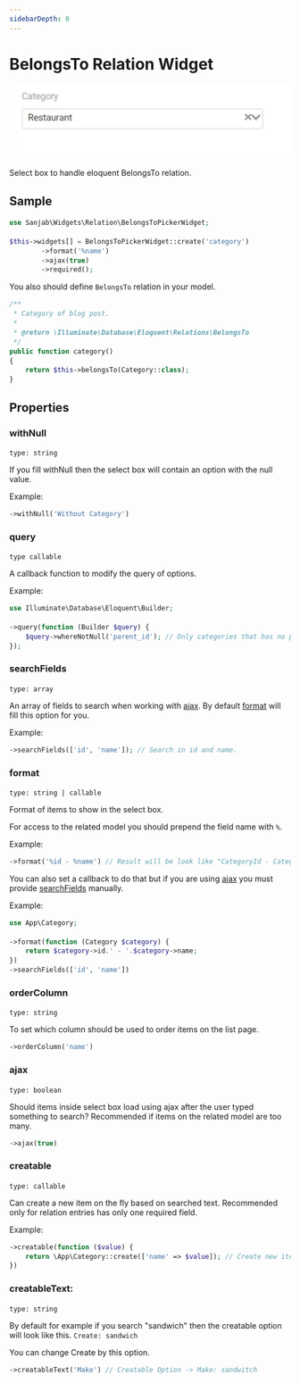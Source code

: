 ```yaml
---
sidebarDepth: 0
---
```

# BelongsTo Relation Widget
![BelongsTo Picker](../images/screenshots/widgets/belongs-to-picker.jpg)

Select box to handle eloquent BelongsTo relation.

## Sample
```php
use Sanjab\Widgets\Relation\BelongsToPickerWidget;

$this->widgets[] = BelongsToPickerWidget::create('category')
        ->format('%name')
        ->ajax(true)
        ->required();
```

You also should define `BelongsTo` relation in your model.
```php
/**
 * Category of blog post.
 *
 * @return \Illuminate\Database\Eloquent\Relations\BelongsTo
 */
public function category()
{
    return $this->belongsTo(Category::class);
}
```

## Properties

### withNull
`type: string`

If you fill withNull then the select box will contain an option with the null value.

Example:
```php
->withNull('Without Category')
```

### query
`type callable`

A callback function to modify the query of options.

Example:
```php
use Illuminate\Database\Eloquent\Builder;

->query(function (Builder $query) {
    $query->whereNotNull('parent_id'); // Only categories that has no parent_id
});
```

### searchFields
`type: array`

An array of fields to search when working with [ajax](#ajax). By default [format](#format) will fill this option for you.

Example:
```php
->searchFields(['id', 'name']); // Search in id and name.
```

### format
`type: string | callable`

Format of items to show in the select box.

For access to the related model you should prepend the field name with `%`.

Example:
```php
->format('%id - %name') // Result will be look like "CategoryId - Category Name"
```

You can also set a callback to do that but if you are using [ajax](#ajax) you must provide [searchFields](#searchfields) manually.

Example:
```php
use App\Category;

->format(function (Category $category) {
    return $category->id.' - '.$category->name;
})
->searchFields(['id', 'name'])
```

### orderColumn
`type: string`

To set which column should be used to order items on the list page.

```php
->orderColumn('name')
```

### ajax
`type: boolean`

Should items inside select box load using ajax after the user typed something to search?
Recommended if items on the related model are too many.

```php
->ajax(true)
```

### creatable
`type: callable`

Can create a new item on the fly based on searched text.
Recommended only for relation entries has only one required field.

Example:
```php
->creatable(function ($value) {
    return \App\Category::create(['name' => $value]); // Create new item based on searched text and then return it to assign.
})
```

### creatableText:
`type: string`

By default for example if you search "sandwich" then the creatable option will look like this.
`Create: sandwich`

You can change Create by this option.

```php
->creatableText('Make') // Creatable Option -> Make: sandwitch
```
